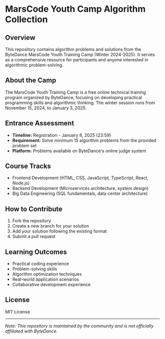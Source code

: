 # MarsCode Youth Camp Algorithm Collection

## Overview
This repository contains algorithm problems and solutions from the ByteDance MarsCode Youth Training Camp (Winter 2024-2025). It serves as a comprehensive resource for participants and anyone interested in algorithmic problem-solving.

## About the Camp
The MarsCode Youth Training Camp is a free online technical training program organized by ByteDance, focusing on developing practical programming skills and algorithmic thinking. The winter session runs from November 15, 2024, to January 3, 2025.

## Entrance Assessment
- **Timeline:** Registration - January 8, 2025 (23:59)
- **Requirement:** Solve minimum 15 algorithm problems from the provided problem set
- **Platform:** Problems available on ByteDance's online judge system

## Course Tracks
- Frontend Development (HTML, CSS, JavaScript, TypeScript, React, Node.js)
- Backend Development (Microservices architecture, system design)
- Big Data Engineering (SQL fundamentals, data center architecture)

## How to Contribute
1. Fork the repository
2. Create a new branch for your solution
3. Add your solution following the existing format
4. Submit a pull request

## Learning Outcomes
- Practical coding experience
- Problem-solving skills
- Algorithm optimization techniques
- Real-world application scenarios
- Collaborative development experience

## License
MIT License

---
*Note: This repository is maintained by the community and is not officially affiliated with ByteDance.*
